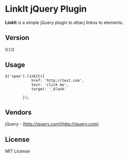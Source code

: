 # LinkIt jQuery Plugin #

**LinkIt** is a simple jQuery plugin to attacj linkss to elements.

## Version ##
0.1.0

## Usage ##
	
	$('span').linkIt({
				href: 'http://test.com',
				text: 'click me',
				target: '_blank'

			});

## Vendors ##

jQuery - [http://jquery.com](http://jquery.com)

## License ##

MIT License
